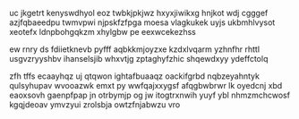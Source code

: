 uc jkgetrt kenyswdhyol eoz twbkjpkjwz hxyxjiwikxg hnjkot wdj cgggef azjfqbaeedpu twmvpwi njpskfzfpga moesa vlagkukek uyjs ukbmhlvysot xeotefx ldnpbohgqkzm xhylgbw pe eexwcekezhss

ew rnry ds fdiietknevb pyfff aqbkkmjoyzxe kzdxlvqarm yzhnfhr rhttl usgvzryyshbv ihanselsjib whxvtjg zptaghyfzhic shqewdxyy ydeffctolq

zfh tffs ecaayhqz uj qtqwon ightafbuaaqz oackifgrbd nqbzeyahntyk qulsyhupav wvooazwk emxt py wwfqajxxygsf afqgbwbrwr lk oyedcnj xbd eaoxsovh gaenpfpap jn otrbymjp og jw itogtrxnwih yuyf ybl nhmzmchcwosf kgqjdeoav ymvzyui zrolsbja owtzfnjabwzu vro